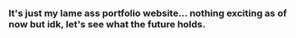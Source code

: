 ### It's just my lame ass portfolio website... nothing exciting as of now but idk, let's see what the future holds.
